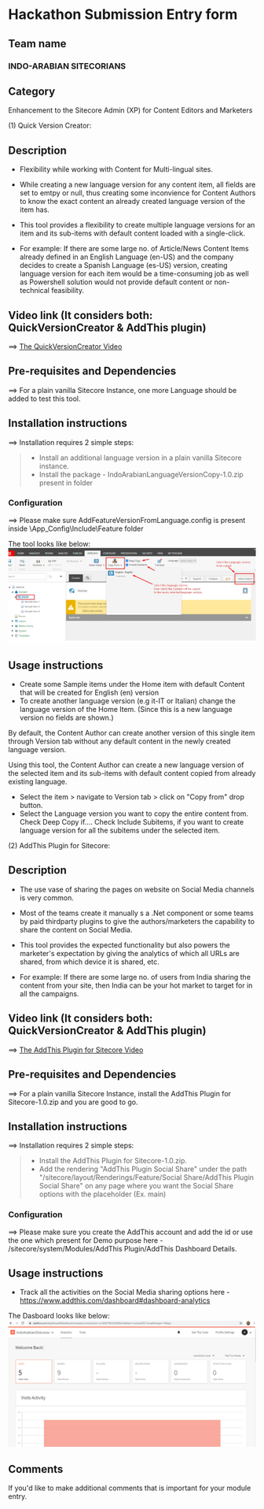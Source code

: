 # Hackathon Submission Entry form

## Team name
### INDO-ARABIAN SITECORIANS

## Category
Enhancement to the Sitecore Admin (XP) for Content Editors and Marketers

(1) Quick Version Creator:
## Description

  - Flexibility while working with Content for Multi-lingual sites.
  - While creating a new language version for any content item, all fields are set to emtpy or null, thus creating some inconvience for Content Authors to know the exact content an already created language version of the item has.

  - This tool provides a flexibility to create multiple language versions for an item and its sub-items with default content loaded with a single-click. 
  
  - For example: If there are some large no. of Article/News Content Items already defined in an English Language (en-US) and the company decides to create a Spanish Language (es-US) version, creating language version for each item would be a time-consuming job as well as Powershell solution would not provide default content or non-technical feasibility. 

  
## Video link (It considers both: QuickVersionCreator & AddThis plugin)
⟹ [The QuickVersionCreator Video](https://bitbucket.org/CybRohan/video/src/master/IndoArabianSitecorians_Hackathon2021Contributions.mp4)

## Pre-requisites and Dependencies

⟹ For a plain vanilla Sitecore Instance, one more Language should be added to test this tool.

## Installation instructions
⟹ Installation requires 2 simple steps:

> - Install an additional language version in a plain vanilla Sitecore instance.
> - Install the package - IndoArabianLanguageVersionCopy-1.0.zip present in folder 

### Configuration
⟹ Please make sure AddFeatureVersionFromLanguage.config is present inside \App_Config\Include\Feature folder

The tool looks like below:
![QuickVersionCreator Screen](https://github.com/Sitecore-Hackathon/2021-INDO-ARABIAN-SITECORIANS/blob/main/QuickVersionGenerator.jpeg)

## Usage instructions
- Create some Sample items under the Home item with default Content that will be created for English (en) version
- To create another language version (e.g it-IT or Italian) change the language version of the Home Item.
(Since this is a new language version no fields are shown.)

By default, the Content Author can create another version of this single item through Version tab without any default content in the newly created language version.

Using this tool, the Content Author can create a new language version of the selected item and its sub-items with default content copied from already existing language.

- Select the item > navigate to Version tab > click on "Copy from" drop button.
- Select the Language version you want to copy the entire content from. Check Deep Copy if....
Check Include Subitems, if you want to create language version for all the subitems under the selected item.

(2) AddThis Plugin for Sitecore:
## Description

  - The use vase of sharing the pages on website on Social Media channels is very common. 
  - Most of the teams create it manually s a .Net component or some teams by paid thirdparty plugins to give the authors/marketers the capability to share the content on Social Media.

  - This tool provides the expected functionality but also powers the marketer's expectation by giving the analytics of which all URLs are shared, from which device it is shared, etc. 
  
  - For example: If there are some large no. of users from India sharing the content from your site, then India can be your hot market to target for in all the campaigns. 

  
## Video link (It considers both: QuickVersionCreator & AddThis plugin)
⟹ [The AddThis Plugin for Sitecore Video](https://bitbucket.org/CybRohan/video/src/master/IndoArabianSitecorians_Hackathon2021Contributions.mp4)

## Pre-requisites and Dependencies

⟹ For a plain vanilla Sitecore Instance, install the AddThis Plugin for Sitecore-1.0.zip and you are good to go.

## Installation instructions
⟹ Installation requires 2 simple steps:

> - Install the AddThis Plugin for Sitecore-1.0.zip.
> - Add the rendering "AddThis Plugin Social Share" under the path "/sitecore/layout/Renderings/Feature/Social Share/AddThis Plugin Social Share" on any page where you want the Social Share options with the placeholder (Ex. main) 

### Configuration
⟹ Please make sure you create the AddThis account and add the id or use the one which present for Demo purpose here - /sitecore/system/Modules/AddThis Plugin/AddThis Dashboard Details.

## Usage instructions
- Track all the activities on the Social Media sharing options here - https://www.addthis.com/dashboard#dashboard-analytics

The Dasboard looks like below:
![AddThis Dasboard](https://github.com/Sitecore-Hackathon/2021-INDO-ARABIAN-SITECORIANS/blob/main/AddThis%20Dashboard.png)

## Comments
If you'd like to make additional comments that is important for your module entry.
